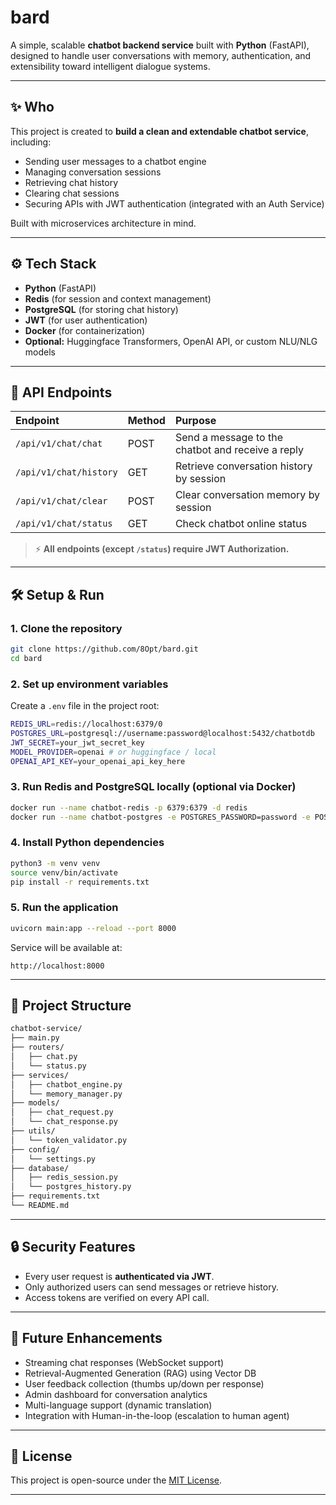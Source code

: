 # bard


A simple, scalable **chatbot backend service** built with **Python** (FastAPI), designed to handle user conversations with memory, authentication, and extensibility toward intelligent dialogue systems.

---

## ✨ Who

This project is created to **build a clean and extendable chatbot service**, including:

- Sending user messages to a chatbot engine
- Managing conversation sessions
- Retrieving chat history
- Clearing chat sessions
- Securing APIs with JWT authentication (integrated with an Auth Service)

Built with microservices architecture in mind.

---

## ⚙️ Tech Stack

- **Python** (FastAPI)
- **Redis** (for session and context management)
- **PostgreSQL** (for storing chat history)
- **JWT** (for user authentication)
- **Docker** (for containerization)
- **Optional:** Huggingface Transformers, OpenAI API, or custom NLU/NLG models

---

## 🚀 API Endpoints

| Endpoint               | Method | Purpose                                           |
| :--------------------- | :----- | :------------------------------------------------ |
| `/api/v1/chat/chat`    | POST   | Send a message to the chatbot and receive a reply |
| `/api/v1/chat/history` | GET    | Retrieve conversation history by session          |
| `/api/v1/chat/clear`   | POST   | Clear conversation memory by session              |
| `/api/v1/chat/status`  | GET    | Check chatbot online status                       |

> ⚡ **All endpoints (except `/status`) require JWT Authorization.**

---

## 🛠 Setup & Run

### 1. Clone the repository

```bash
git clone https://github.com/8Opt/bard.git
cd bard
```

### 2. Set up environment variables

Create a `.env` file in the project root:

```bash
REDIS_URL=redis://localhost:6379/0
POSTGRES_URL=postgresql://username:password@localhost:5432/chatbotdb
JWT_SECRET=your_jwt_secret_key
MODEL_PROVIDER=openai # or huggingface / local
OPENAI_API_KEY=your_openai_api_key_here
```

### 3. Run Redis and PostgreSQL locally (optional via Docker)

```bash
docker run --name chatbot-redis -p 6379:6379 -d redis
docker run --name chatbot-postgres -e POSTGRES_PASSWORD=password -e POSTGRES_USER=username -e POSTGRES_DB=chatbotdb -p 5432:5432 -d postgres
```

### 4. Install Python dependencies

```bash
python3 -m venv venv
source venv/bin/activate
pip install -r requirements.txt
```

### 5. Run the application

```bash
uvicorn main:app --reload --port 8000
```

Service will be available at:  
```http
http://localhost:8000
```

---

## 🧩 Project Structure

```bash
chatbot-service/
├── main.py
├── routers/
│   ├── chat.py
│   └── status.py
├── services/
│   ├── chatbot_engine.py
│   └── memory_manager.py
├── models/
│   ├── chat_request.py
│   └── chat_response.py
├── utils/
│   └── token_validator.py
├── config/
│   └── settings.py
├── database/
│   ├── redis_session.py
│   └── postgres_history.py
├── requirements.txt
└── README.md
```

---

## 🔒 Security Features

- Every user request is **authenticated via JWT**.
- Only authorized users can send messages or retrieve history.
- Access tokens are verified on every API call.

---

## 🧠 Future Enhancements

- Streaming chat responses (WebSocket support)
- Retrieval-Augmented Generation (RAG) using Vector DB
- User feedback collection (thumbs up/down per response)
- Admin dashboard for conversation analytics
- Multi-language support (dynamic translation)
- Integration with Human-in-the-loop (escalation to human agent)

---

## 📄 License

This project is open-source under the [MIT License](LICENSE).

---

